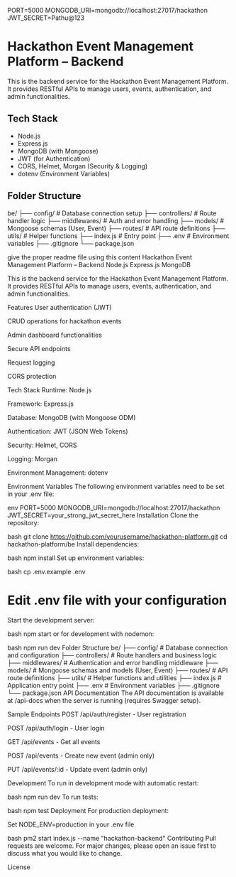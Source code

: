 PORT=5000
MONGODB_URI=mongodb://localhost:27017/hackathon
JWT_SECRET=Pathu@123

# Hackathon Event Management Platform – Backend

This is the backend service for the Hackathon Event Management Platform. It provides RESTful APIs to manage users, events, authentication, and admin functionalities.

## Tech Stack

- Node.js
- Express.js
- MongoDB (with Mongoose)
- JWT (for Authentication)
- CORS, Helmet, Morgan (Security & Logging)
- dotenv (Environment Variables)

## Folder Structure

be/
├── config/ # Database connection setup
├── controllers/ # Route handler logic
├── middlewares/ # Auth and error handling
├── models/ # Mongoose schemas (User, Event)
├── routes/ # API route definitions
├── utils/ # Helper functions
├── index.js # Entry point
├── .env # Environment variables
├── .gitignore
└── package.json

give the proper readme file using this content
Hackathon Event Management Platform – Backend
Node.js
Express.js
MongoDB

This is the backend service for the Hackathon Event Management Platform. It provides RESTful APIs to manage users, events, authentication, and admin functionalities.

Features
User authentication (JWT)

CRUD operations for hackathon events

Admin dashboard functionalities

Secure API endpoints

Request logging

CORS protection

Tech Stack
Runtime: Node.js

Framework: Express.js

Database: MongoDB (with Mongoose ODM)

Authentication: JWT (JSON Web Tokens)

Security: Helmet, CORS

Logging: Morgan

Environment Management: dotenv

Environment Variables
The following environment variables need to be set in your .env file:

env
PORT=5000
MONGODB_URI=mongodb://localhost:27017/hackathon
JWT_SECRET=your_strong_jwt_secret_here
Installation
Clone the repository:

bash
git clone https://github.com/yourusername/hackathon-platform.git
cd hackathon-platform/be
Install dependencies:

bash
npm install
Set up environment variables:

bash
cp .env.example .env
# Edit .env file with your configuration
Start the development server:

bash
npm start
or for development with nodemon:

bash
npm run dev
Folder Structure
be/
├── config/          # Database connection and configuration
├── controllers/     # Route handlers and business logic
├── middlewares/     # Authentication and error handling middleware
├── models/          # Mongoose schemas and models (User, Event)
├── routes/          # API route definitions
├── utils/           # Helper functions and utilities
├── index.js         # Application entry point
├── .env             # Environment variables
├── .gitignore
└── package.json
API Documentation
The API documentation is available at /api-docs when the server is running (requires Swagger setup).

Sample Endpoints
POST /api/auth/register - User registration

POST /api/auth/login - User login

GET /api/events - Get all events

POST /api/events - Create new event (admin only)

PUT /api/events/:id - Update event (admin only)

Development
To run in development mode with automatic restart:

bash
npm run dev
To run tests:

bash
npm test
Deployment
For production deployment:

Set NODE_ENV=production in your .env file


bash
pm2 start index.js --name "hackathon-backend"
Contributing
Pull requests are welcome. For major changes, please open an issue first to discuss what you would like to change.

License
